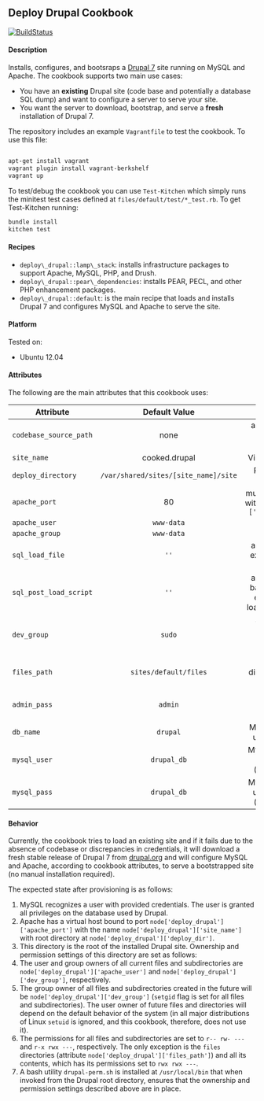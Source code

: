 ## Deploy Drupal Cookbook

[![BuildStatus](https://secure.travis-ci.org/amirkdv/chef-deploy-drupal.png)](http://travis-ci.org/amirkdv/chef-deploy-drupal)

#### Description
Installs, configures, and bootsraps a [Drupal 7](https://drupal.org/drupal-7.0)
site running on MySQL and Apache. The cookbook supports two main use cases:

- You have an **existing** Drupal site (code base and potentially a database SQL dump) and want to
  configure a server to serve your site.
- You want the server to download, bootstrap, and serve a **fresh** installation of
  Drupal 7.

The repository includes an example `Vagrantfile` to test the cookbook. To use
this file:

``` bash

apt-get install vagrant
vagrant plugin install vagrant-berkshelf
vagrant up

```

To test/debug the cookbook you can use `Test-Kitchen` which simply runs the
minitest test cases defined at `files/default/test/*_test.rb`. To get
Test-Kitchen running:

``` bash
bundle install
kitchen test
```

#### Recipes

- `deploy\_drupal::lamp\_stack`: installs infrastructure packages to support
  Apache, MySQL, PHP, and Drush. 
- `deploy\_drupal::pear\_dependencies`: installs PEAR, PECL, and other PHP
  enhancement packages.
- `deploy\_drupal::default`: is the main recipe that loads and installs Drupal 7
  and configures MySQL and Apache to serve the site.

#### Platform
Tested on:
* Ubuntu 12.04

#### Attributes
The following are the main attributes that this cookbook uses:

|     Attribute         |    Default Value    |           Description                   |
| ----------------------|:-------------------:|:--------------------------------------: |
| `codebase_source_path`|      none           | absolute path to existing site codebase
| `site_name`           |   cooked.drupal     | Virtual Host name
| `deploy_directory`    |`/var/shared/sites/[site_name]/site` | Root of served Drupal site
| `apache_port`         |       80            | must be consistent with`node['apache']['listen_ports']`
| `apache_user`         |    `www-data`       |
| `apache_group`        |    `www-data`       |
| `sql_load_file`       |     `''`            | absolute path to existing site SQL dump
| `sql_post_load_script`|     `''`            | absolute path to bash script to be executed after loading SQL dump
| `dev_group`           |     `sudo`          | System group owning site root(excludes `apache_user`)
| `files_path`          |`sites/default/files`| Drupal files directory, relative to site root
| `admin_pass`          |     `admin`         | Drupal site administrator password
| `db_name`             |     `drupal`        | MySQL database used by Drupal
| `mysql_user`          |     `drupal_db`     | MySQL user used by Drupal (`settings.php`)
| `mysql_pass`          |     `drupal_db`     | MySQL password used by Drupal (`settings.php`)

#### Behavior

Currently, the cookbook tries to load an existing site and if it fails due to
the absence of codebase or discrepancies in credentials, it will
download a fresh stable release of Drupal 7 from [drupal.org](http://drupal.org)
and will configure MySQL and Apache, according to cookbook attributes, to serve
a bootstrapped site (no manual installation required).

The expected state after provisioning is as follows:

1. MySQL recognizes a user with provided credentials. The user is granted all privileges on the
database used by Drupal.
1. Apache has a virtual host bound to port
`node['deploy_drupal']['apache_port']` with the name
`node['deploy_drupal']['site_name']` with root directory at
`node['deploy_drupal']['deploy_dir']`.
1. This directory is the root of the installed Drupal site. Ownership and
permission settings of this directory are set as follows:
  1. The user and group owners of all current files and subdirectories are
  `node['deploy_drupal']['apache_user']` and
  `node['deploy_drupal']['dev_group']`, respectively.
  1. The group owner of all files and subdirectories created in the future will be
  `node['deploy_drupal']['dev_group']` (`setgid` flag is set for all files and
  subdirectories). The user owner of future files and directories will depend on the
  default behavior of the system (in all major distributions of Linux `setuid`
  is ignored, and this cookbook, therefore, does not use it).
  1. The permissions for all files and subdirectories are set to `r-- rw- ---`
  and `r-x rwx ---`, respectively. The only exception is the `files`
  directories (attribute `node['deploy_drupal']['files_path']`) and all its
  contents, which has its permissions set to `rwx rwx ---`.
1. A bash utility `drupal-perm.sh` is installed at `/usr/local/bin` that
when invoked from the Drupal root directory, ensures that the ownership and
permission settings described above are in place.
